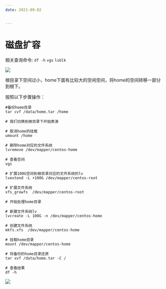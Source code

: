 ```yaml
---
date: 2021-09-02


---
```

# 磁盘扩容

相关查询命令: `df -h` `vgs` `lsblk`

![](https://gitee.com/zengsl/picBed/raw/master/img/20210902111117.png)

根目录下空间过小，home下面有比较大的空闲空间，将home的空间转移一部分到根下。

按照以下步骤操作：

``` shell
#备份home目录
tar cvf /data/home.tar /home

# 我们切换到根目录下开始表演

# 取消home的挂载
umount /home

# 删除home对应的文件系统
lvremove /dev/mapper/centos-home

# 查看空间 
vgs

# 扩展100G空间到根目录对应的文件系统的lv
lvextend -L +100G /dev/mapper/centos-root

# 扩展文件系统
xfs_growfs  /dev/mapper/centos-root 

# 开始处理home目录

# 新建文件系统lv
lvcreate -L 100G -n /dev/mapper/centos-home

# 创建文件系统
mkfs.xfs  /dev/mapper/centos-home 

# 挂载home目录
mount /dev/mapper/centos-home 

# 将备份的home目录还原
tar xvf /data/home.tar -C /

# 查看结果
df -h
```

![](https://gitee.com/zengsl/picBed/raw/master/img/20210902113455.png)